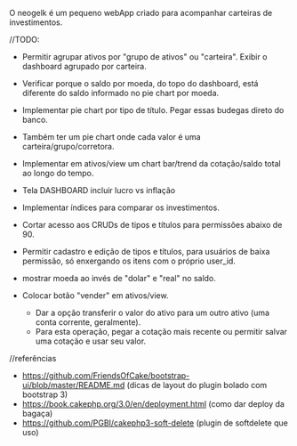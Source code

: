 O neogelk é um pequeno webApp criado para acompanhar carteiras de investimentos.

//TODO:
- Permitir agrupar ativos por "grupo de ativos" ou "carteira". Exibir o dashboard agrupado por carteira.
- Verificar porque o saldo por moeda, do topo do dashboard, está diferente do saldo informado no pie chart por moeda.
- Implementar pie chart por tipo de título. Pegar essas budegas direto do banco.
- Também ter um pie chart onde cada valor é uma carteira/grupo/corretora.
- Implementar em ativos/view um chart bar/trend da cotação/saldo total ao longo do tempo.
- Tela DASHBOARD incluir lucro vs inflação
- Implementar índices para comparar os investimentos.
- Cortar acesso aos CRUDs de tipos e títulos para permissões abaixo de 90.
- Permitir cadastro e edição de tipos e títulos, para usuários de baixa permissão, só enxergando os itens com o próprio user_id.
- mostrar moeda ao invés de "dolar" e "real" no saldo.

- Colocar botão "vender" em ativos/view. 
  - Dar a opção transferir o valor do ativo para um outro ativo (uma conta corrente, geralmente).
  - Para esta operação, pegar a cotação mais recente ou permitir salvar uma cotação e usar seu valor.

//referências
- https://github.com/FriendsOfCake/bootstrap-ui/blob/master/README.md (dicas de layout do plugin bolado com bootstrap 3)
- https://book.cakephp.org/3.0/en/deployment.html (como dar deploy da bagaça)
- https://github.com/PGBI/cakephp3-soft-delete (plugin de softdelete que uso)
